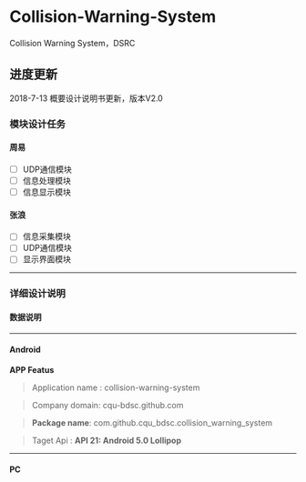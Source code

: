 # Collision-Warning-System
Collision Warning System，DSRC 

## 进度更新
2018-7-13
概要设计说明书更新，版本V2.0

### 模块设计任务
#### 周易

* [ ] UDP通信模块
* [ ] 信息处理模块
* [ ] 信息显示模块

#### 张浪

* [ ] 信息采集模块
* [ ] UDP通信模块
* [ ] 显示界面模块

----
### 详细设计说明
#### 数据说明
***
#### Android
**APP Featus**

> Application name : collision-warning-system

> Company domain: cqu-bdsc.github.com

> **Package name**: com.github.cqu_bdsc.collision_warning_system

> Taget Api : **API 21: Android 5.0 Lollipop**

***
#### PC



